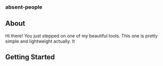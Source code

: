 ### absent-people

## About

Hi there! You just stepped on one of my beautiful tools. This one is pretty simple and lightweight actually. It 

## Getting Started
